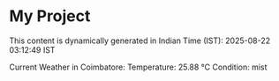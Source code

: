 # My Project

This content is dynamically generated in Indian Time (IST): 2025-08-22 03:12:49 IST


Current Weather in Coimbatore:
Temperature: 25.88 °C
Condition: mist
